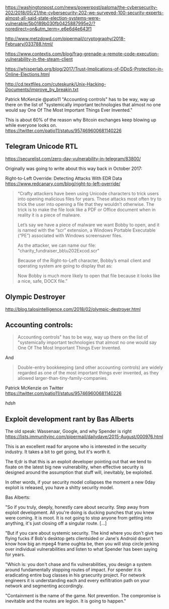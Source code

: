 
https://washingtonpost.com/news/powerpost/paloma/the-cybersecurity-202/2018/05/21/the-cybersecurity-202-we-surveyed-100-security-experts-almost-all-said-state-election-systems-were-vulnerable/5b0189b030fb0425887995e2/?noredirect=on&utm_term=.e6e6d4e643f1


http://www.metzdowd.com/pipermail/cryptography/2018-February/033788.html/

https://www.contextis.com/blog/frag-grenade-a-remote-code-execution-vulnerability-in-the-steam-client

https://whisperlab.org/blog/2017/Trust-Implications-of-DDoS-Protection-in-Online-Elections.html

http://cd.textfiles.com/cuteskunk/Unix-Hacking-Documents/improve_by_breakin.txt

Patrick McKenzie @patio11
"Accounting controls" has to be way, way up there on the list of "systemically important technologies that almost no one would say One Of The Most Important Things Ever Invented."

This is about 60% of the reason why Bitcoin exchanges keep blowing up while everyone looks on.
https://twitter.com/patio11/status/957469600681140226


## Telegram Unicode RTL

https://securelist.com/zero-day-vulnerability-in-telegram/83800/

Originally was going to write about this way back in October 2017:

Right-to-Left Override: Detecting Attacks With EDR Data
https://www.redcanary.com/blog/right-to-left-override/
>“Crafty attackers have been using Unicode characters to trick users into opening malicious files for years. These attacks most often try to trick the user into opening a file that they wouldn’t otherwise. The trick is to make the file look like a PDF or Office document when in reality it is a piece of malware.
>
>Let’s say we have a piece of malware we want Bobby to open, and it is named with the “scr” extension, a Windows Portable Executable (“PE”) associated with Windows screensaver files.
>
>As the attacker, we can name our file: "charity_fundraiser_bb\u202Excod.scr"
>
>Because of the Right-to-Left character, Bobby’s email client and operating system are going to display that as:
>
>Now Bobby is much more likely to open that file because it looks like a nice, safe, DOCX file.”

## Olympic Destroyer

http://blog.talosintelligence.com/2018/02/olympic-destroyer.html


## Accounting controls:

>Accounting controls" has to be way, way up there on the list of "systemically important technologies that almost no one would say One Of The Most Important Things Ever Invented.

And

>Double-entry bookkeeping (and other accounting controls) are widely regarded as one of the most important things ever invented, as they allowed larger-than-tiny-family-companies.

Patrick McKenzie on Twitter
https://twitter.com/patio11/status/957469600681140226

*hdsh*



## Exploit development rant by Bas Alberts

The old speak: Wassenaar, Google,	and why Spender is right
https://lists.immunityinc.com/pipermail/dailydave/2015-August/000976.html

This is an excellent read for anyone who is interested in the security industry. It takes a bit to get going, but it's worth it.

The tl;dr is that this is an exploit developer pointing out that we tend to fixate on the latest big new vulnerability, when effective security is designed around the assumption that stuff will, inevitably, be exploited.

In other words, if your security model collapses the moment a new 0day exploit is released, you have a shitty security model.

Bas Alberts:

"So if you truly, deeply, honestly care about security. Step away from
exploit development. All you're doing is ducking punches that you knew
were coming. It is moot. It is not going to stop anyone from getting
into anything, it's just closing off a singular route. [...]

"But if you care about systemic security. The kind where you don't give
two flying fucks if Bob's desktop gets clientsided or Jane's Android
doesn't know how big an mpeg4 frame oughta be, then you will stop circle
jerking over individual vulnerabilities and listen to what Spender has
been saying for years.

"Which is: you don't chase and fix vulnerabilities, you design a system
around fundamentally stopping routes of impact. For spender it is
eradicating entire bug classes in his grsecurity project. For network
engineers it is understanding each and every exfiltration path on your
network and segmenting accordingly.

"Containment is the name of the game. Not prevention. The compromise is
inevitable and the routes are legion. It is going to happen."

